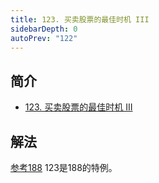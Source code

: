 ```yaml
---
title: 123. 买卖股票的最佳时机 III
sidebarDepth: 0
autoPrev: "122"
---
```

 
## 简介
- [123. 买卖股票的最佳时机 III](https://leetcode-cn.com/problems/best-time-to-buy-and-sell-stock-iii/)

## 解法
[参考188](188.md)
123是188的特例。



